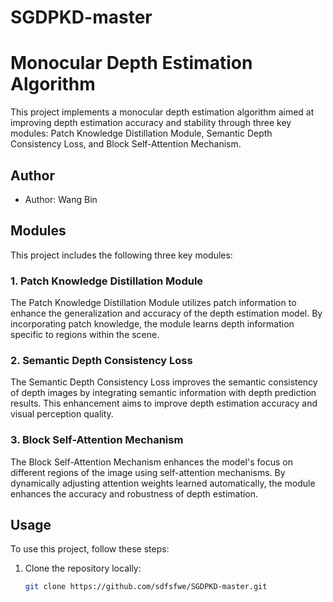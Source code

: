 # SGDPKD-master
# Monocular Depth Estimation Algorithm

This project implements a monocular depth estimation algorithm aimed at improving depth estimation accuracy and stability through three key modules: Patch Knowledge Distillation Module, Semantic Depth Consistency Loss, and Block Self-Attention Mechanism.

## Author

- Author: Wang Bin

## Modules

This project includes the following three key modules:

### 1. Patch Knowledge Distillation Module

The Patch Knowledge Distillation Module utilizes patch information to enhance the generalization and accuracy of the depth estimation model. By incorporating patch knowledge, the module learns depth information specific to regions within the scene.

### 2. Semantic Depth Consistency Loss

The Semantic Depth Consistency Loss improves the semantic consistency of depth images by integrating semantic information with depth prediction results. This enhancement aims to improve depth estimation accuracy and visual perception quality.

### 3. Block Self-Attention Mechanism

The Block Self-Attention Mechanism enhances the model's focus on different regions of the image using self-attention mechanisms. By dynamically adjusting attention weights learned automatically, the module enhances the accuracy and robustness of depth estimation.

## Usage

To use this project, follow these steps:

1. Clone the repository locally:

   ```bash
   git clone https://github.com/sdfsfwe/SGDPKD-master.git
